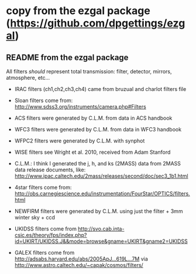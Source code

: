 # copy from the ezgal package (https://github.com/dpgettings/ezgal)

## README from the ezgal package
All filters *should* represent total transmission: filter, detector, mirrors, atmosphere, etc...

* IRAC filters (ch1,ch2,ch3,ch4) came from bruzual and charlot filters file

* Sloan filters come from: http://www.sdss3.org/instruments/camera.php#Filters

* ACS filters were generated by C.L.M. from data in ACS handbook

* WFC3 filters were generated by C.L.M. from data in WFC3 handbook

* WFPC2 filters were generated by C.L.M. with synphot

* WISE filters see Wright et al. 2010, received from Adam Stanford

* C.L.M.: I think I generated the j, h, and ks (2MASS) data from 2MASS data release documents, like: http://www.ipac.caltech.edu/2mass/releases/second/doc/sec3_1b1.html

* 4star filters come from: http://obs.carnegiescience.edu/instrumentation/FourStar/OPTICS/filters.html

* NEWFIRM filters were generated by C.L.M. using just the filter + 3mm winter sky + ccd

* UKIDSS filters come from http://svo.cab.inta-csic.es/theory/fps/index.php?id=UKIRT/UKIDSS.J&&mode=browse&gname=UKIRT&gname2=UKIDSS

* GALEX filters come from http://adsabs.harvard.edu/abs/2005ApJ...619L...7M via http://www.astro.caltech.edu/~capak/cosmos/filters/
